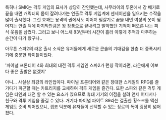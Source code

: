 특히나 SMK는 격투 게임의 묘사가 상당히 잔인했는데, 사무라이의 투혼에서 강 베기로 끝을 내면 캐릭터의 몸이 잘려나가는 연출로 격투 게임계에 센세이션을 일으키는 수작을 많이 출시했다.
그런 효과는 용격의 권에서도 이어져 필살기로 끝을 내면 여성의 옷이 찢어지는 연출 덕에 마지막만큼은 왕 장풍으로 끝내려고 발악했던 기억이 떠오른 나는 피식 웃음을 삼켰다.
그러고 보니 어느새 83년부터 시간이 흘러 이렇게 추억과 마주하는 순간이 다가 왔구나..

아무튼 스파2의 라온 출시 소식은 유저들에게 새로운 콘솔의 기대감을 한층 더 증폭시키기에 충분한 타이틀이었다.

'파이널 프론티어 4와 희대의 대전 격투 게임인 스파2가 런칭 작이라면, 라온에게 이보다 좋은 출발은 없겠지' 

아니... 사실상 최강의 라인업이다.
파이널 프론티어와 같은 장대한 스케일의 RPG를 즐기다가 피곤할 때는 카트리지를 교체하여 격투 게임을 즐긴다.
또한 스파와 같은 격투 게임은 타인과 대전 할 수 있는 요소가 있으므로 휴대 기기의 이점을 살려 언제 어디서나 친구와 격투 게임을 즐길 수 있다.
거기다 파이널 파이트 89라는 걸출한 횡스크롤 액션 게임도 준비 되어있으니, 캡코 덕분에 유저들이 선택할 수 있는 장르의 폭이 굉장히 넓어졌다.